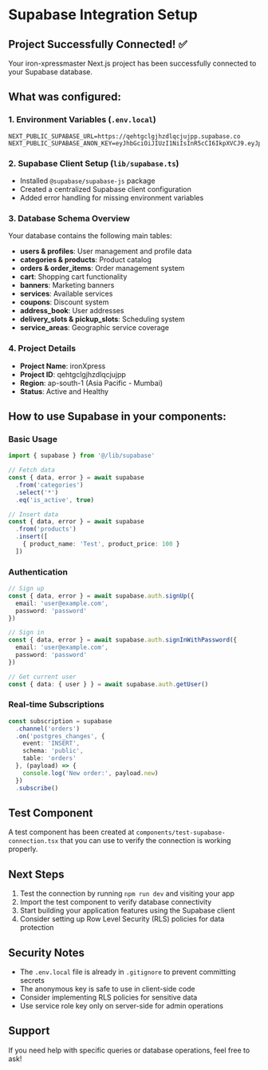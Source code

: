 # Supabase Integration Setup

## Project Successfully Connected! ✅

Your iron-xpressmaster Next.js project has been successfully connected to your Supabase database.

## What was configured:

### 1. Environment Variables (`.env.local`)
```env
NEXT_PUBLIC_SUPABASE_URL=https://qehtgclgjhzdlqcjujpp.supabase.co
NEXT_PUBLIC_SUPABASE_ANON_KEY=eyJhbGciOiJIUzI1NiIsInR5cCI6IkpXVCJ9.eyJpc3MiOiJzdXBhYmFzZSIsInJlZiI6InFlaHRnY2xnamh6ZGxxY2p1anBwIiwicm9sZSI6ImFub24iLCJpYXQiOjE3NTA4NDk2NzYsImV4cCI6MjA2NjQyNTY3Nn0.P7buCrNPIBShznBQgkdEHx6BG5Bhv9HOq7pn6e0HfLo
```

### 2. Supabase Client Setup (`lib/supabase.ts`)
- Installed `@supabase/supabase-js` package
- Created a centralized Supabase client configuration
- Added error handling for missing environment variables

### 3. Database Schema Overview
Your database contains the following main tables:
- **users & profiles**: User management and profile data
- **categories & products**: Product catalog
- **orders & order_items**: Order management system
- **cart**: Shopping cart functionality
- **banners**: Marketing banners
- **services**: Available services
- **coupons**: Discount system
- **address_book**: User addresses
- **delivery_slots & pickup_slots**: Scheduling system
- **service_areas**: Geographic service coverage

### 4. Project Details
- **Project Name**: ironXpress
- **Project ID**: qehtgclgjhzdlqcjujpp
- **Region**: ap-south-1 (Asia Pacific - Mumbai)
- **Status**: Active and Healthy

## How to use Supabase in your components:

### Basic Usage
```typescript
import { supabase } from '@/lib/supabase'

// Fetch data
const { data, error } = await supabase
  .from('categories')
  .select('*')
  .eq('is_active', true)

// Insert data
const { data, error } = await supabase
  .from('products')
  .insert([
    { product_name: 'Test', product_price: 100 }
  ])
```

### Authentication
```typescript
// Sign up
const { data, error } = await supabase.auth.signUp({
  email: 'user@example.com',
  password: 'password'
})

// Sign in
const { data, error } = await supabase.auth.signInWithPassword({
  email: 'user@example.com',
  password: 'password'
})

// Get current user
const { data: { user } } = await supabase.auth.getUser()
```

### Real-time Subscriptions
```typescript
const subscription = supabase
  .channel('orders')
  .on('postgres_changes', {
    event: 'INSERT',
    schema: 'public',
    table: 'orders'
  }, (payload) => {
    console.log('New order:', payload.new)
  })
  .subscribe()
```

## Test Component
A test component has been created at `components/test-supabase-connection.tsx` that you can use to verify the connection is working properly.

## Next Steps
1. Test the connection by running `npm run dev` and visiting your app
2. Import the test component to verify database connectivity
3. Start building your application features using the Supabase client
4. Consider setting up Row Level Security (RLS) policies for data protection

## Security Notes
- The `.env.local` file is already in `.gitignore` to prevent committing secrets
- The anonymous key is safe to use in client-side code
- Consider implementing RLS policies for sensitive data
- Use service role key only on server-side for admin operations

## Support
If you need help with specific queries or database operations, feel free to ask!
